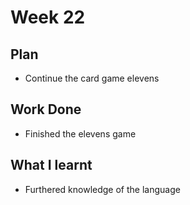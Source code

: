# Week 22
## Plan
- Continue the card game elevens
## Work Done
- Finished the elevens game
## What I learnt
- Furthered knowledge of the language